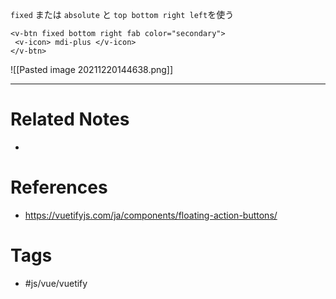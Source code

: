 `fixed` または `absolute` と `top bottom right left`を使う
```vue
<v-btn fixed bottom right fab color="secondary">  
 <v-icon> mdi-plus </v-icon>  
</v-btn>
```

![[Pasted image 20211220144638.png]]



---
# Related Notes
- 

# References
- https://vuetifyjs.com/ja/components/floating-action-buttons/

# Tags
- #js/vue/vuetify 